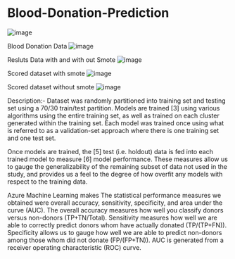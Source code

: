 # Blood-Donation-Prediction
![image](https://user-images.githubusercontent.com/89641061/152186365-d3e81034-fd7f-4959-a220-ad2d08981d0f.png)

Blood Donation Data
![image](https://user-images.githubusercontent.com/89641061/152293515-908d58e7-9869-4e5d-b57d-152ac5ddfa21.png)

Resluts Data with and with out Smote
![image](https://user-images.githubusercontent.com/89641061/152186788-bb77535d-da9e-4056-81ef-a6b23222c9ff.png)

Scored dataset with smote
![image](https://user-images.githubusercontent.com/89641061/152293102-da7a7d87-5c3d-41b6-a9cd-c35f9950ce87.png)

Scored dataset without smote
![image](https://user-images.githubusercontent.com/89641061/152293251-887dd191-e306-4d56-92b8-f1a1fde4fcd5.png)


Description:-
 Dataset was randomly partitioned into training set and testing set using a 70/30 train/test partition. Models are trained [3] using various algorithms using the entire training set, as well as trained on each cluster generated within the training set. Each model was trained once using what is referred to as a validation-set approach where there is one training set and one test set.

Once models are trained, the [5] test (i.e. holdout) data is fed into each trained model to measure [6] model performance. These measures allow us to gauge the generalizability of the remaining subset of data not used in the study, and provides us a feel to the degree of how overfit any models with respect to the training data.

Azure Machine Learning makes The statistical performance measures we obtained were overall accuracy, sensitivity, specificity, and area under the curve (AUC). The overall accuracy measures how well you classify donors versus non-donors (TP+TN/Total). Sensitivity measures how well we are able to correctly predict donors whom have actually donated (TP/(TP+FN)). Specificity allows us to gauge how well we are able to predict non-donors among those whom did not donate (FP/(FP+TN)). AUC is generated from a receiver operating characteristic (ROC) curve.
